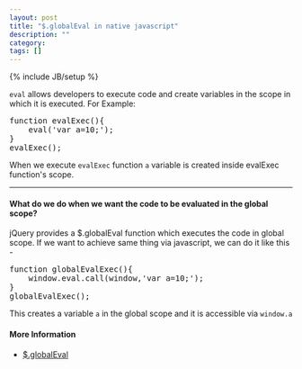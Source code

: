 ```yaml
---
layout: post
title: "$.globalEval in native javascript"
description: ""
category: 
tags: []
---
```

{% include JB/setup %}
<p>
<code>eval</code> allows developers to execute code and create variables in the scope in which it is executed.
For Example:
</p>
<pre>
function evalExec(){
	eval('var a=10;');
}
evalExec();
</pre>	
<!-- more -->

<p>
When we execute <code>evalExec</code> function <code>a</code> variable is created inside evalExec function's scope.
</p>	
<hr>

<h4>What do we do when we want the code to be evaluated in the global scope? </h4>
<p>jQuery provides a $.globalEval function which executes the code in global scope. If we want to achieve same thing via javascript, we can do it like this - </p>

<pre>
function globalEvalExec(){
	window.eval.call(window,'var a=10;');
}
globalEvalExec();
</pre>	

<p>
This creates a variable <code>a</code> in the global scope and it is accessible via <code>window.a</code>
</p>


<h4>More Information</h4>

<ul class="unstyled">
<li>
	<a target="_blank" href="http://api.jquery.com/jQuery.globalEval/">$.globalEval</a>
</li>
</ul>	
<!-- 
globalEval vs eval

http://stackoverflow.com/questions/7921851/jquery-globaleval-function
http://api.jquery.com/jQuery.globalEval/

http://www.blog.highub.com/javascript/decoding-jquery-evaluates-a-script-in-a-global-context/

http://api.jquery.com/jQuery.ajax/


===============================================
dynamic script vs $.ajax({dataType:'script'})
-->




